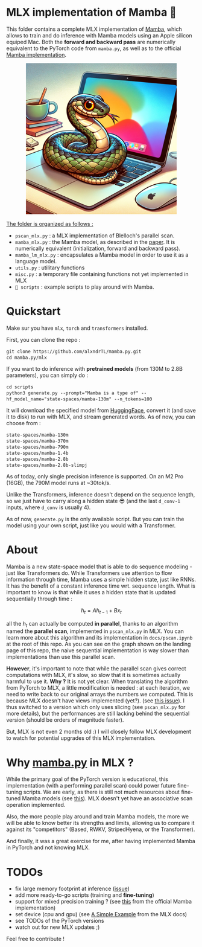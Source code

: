 # MLX implementation of Mamba 🐍

This folder contains a complete MLX implementation of [Mamba](https://arxiv.org/abs/2312.00752), which allows to train and do inference with Mamba models using an Apple silicon equiped Mac.
Both the <b>forward and backward pass</b> are numerically equivalent to the PyTorch code from `mamba.py`, as well as to the official [Mamba implementation](https://github.com/state-spaces/mamba).

<p align="center">
    <img src="assets/mamba_mlx.png" alt="a python and a mamba" width="400" height="400" alt="python mamba"/>
</p>

<u>The folder is organized as follows : </u>
- `pscan_mlx.py` : a MLX implementation of Blelloch's parallel scan.
- `mamba_mlx.py` : the Mamba model, as described in the [paper](https://arxiv.org/abs/2312.00752). It is numerically equivalent (initialization, forward and backward pass).
- `mamba_lm_mlx.py` : encapsulates a Mamba model in order to use it as a language model.
- `utils.py` : utilitary functions
- `misc.py` : a temporary file containing functions not yet implemented in MLX
- `📁 scripts` : example scripts to play around with Mamba.

# Quickstart
Make sur you have `mlx`, `torch` and `transformers` installed.

First, you can clone the repo :

```
git clone https://github.com/alxndrTL/mamba.py.git
cd mamba.py/mlx
```

If you want to do inference with <b>pretrained models</b> (from 130M to 2.8B parameters), you can simply do :

```
cd scripts
python3 generate.py --prompt="Mamba is a type of" --hf_model_name="state-spaces/mamba-130m" --n_tokens=100
```

It will download the specified model from [HuggingFace](https://huggingface.co/state-spaces), convert it (and save it to disk) to run with MLX, and stream generated words.
As of now, you can choose from :

```
state-spaces/mamba-130m
state-spaces/mamba-370m
state-spaces/mamba-790m
state-spaces/mamba-1.4b
state-spaces/mamba-2.8b
state-spaces/mamba-2.8b-slimpj
```

As of today, only single precision inference is supported. On an M2 Pro (16GB), the 790M model runs at ~30tok/s.

Unlike the Transformers, inference doesn't depend on the sequence length, so we just have to carry along a hidden state 😎 (and the last `d_conv-1` inputs, where `d_conv` is usually 4).

As of now, `generate.py` is the only available script. But you can train the model using your own script, just like you would with a Transformer.

# About
Mamba is a new state-space model that is able to do sequence modeling - just like Transformers do.
While Transformers use attention to flow information through time, Mamba uses a simple hidden state, just like RNNs. It has the benefit of a constant inference time wrt. sequence length.
What is important to know is that while it uses a hidden state that is updated sequentially through time :

$$
h_t = A h_{t-1} + Bx_t
$$

all the $h_t$ can actually be computed <b>in parallel</b>, thanks to an algorithm named the <b>parallel scan</b>, implemented in `pscan_mlx.py` in MLX.
You can learn more about this algorithm and its implementation in `docs/pscan.ipynb` at the root of this repo. 
As you can see on the graph shown on the landing page of this repo, the naive sequential implementation is way slower than implementations than use this parallel scan.

<b>However</b>, it's important to note that while the parallel scan gives correct computations with MLX, it's slow, so slow that it is sometimes actually harmful to use it.
<b>Why ?</b> It is not yet clear. When translating the algorithm from PyTorch to MLX, a little modification is needed : at each iteration, we need to write back to our original arrays the numbers we computed. This is because MLX doesn't have views implemented (yet?). (see [this issue](https://github.com/ml-explore/mlx/issues/466)). I thus switched to a version which only uses slicing (see `pscan_mlx.py` for more details), but the performances are still lacking behind the sequential version (should be orders of magnitude faster).

But, MLX is not even 2 months old :)
I will closely follow MLX development to watch for potential upgrades of this MLX implementation.

# Why [mamba.py](../) in MLX ?
While the primary goal of the PyTorch version is educational, this implementation (with a performing parallel scan) could power future fine-tuning scripts. We are early, as there is still not much resources about fine-tuned Mamba models (see [this](https://github.com/havenhq/mamba-chat)). MLX doesn't yet have an associative scan operation implemented.

Also, the more people play around and train Mamba models, the more we will be able to know better its strengths and limits, allowing us to compare it against its "competitors" (Based, RWKV, StripedHyena, or the Transformer).

And finally, it was a great exercise for me, after having implemented Mamba in PyTorch and not knowing MLX.

# TODOs
- fix large memory footprint at inference ([issue](https://github.com/alxndrTL/mamba.py/issues/5))
- add more ready-to-go scripts (training and <b>fine-tuning</b>)
- support for mixed precision training ? (see [this](https://github.com/state-spaces/mamba/tree/main?tab=readme-ov-file#precision) from the official Mamba implementation)
- set device (cpu and gpu) (see [A Simple Example](https://ml-explore.github.io/mlx/build/html/usage/unified_memory.html#a-simple-example) from the MLX docs)
- see TODOs of the PyTorch versions
- watch out for new MLX updates ;)

Feel free to contribute !